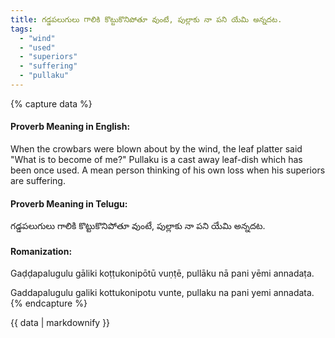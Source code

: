 ```yaml
---
title: గడ్డపలుగులు గాలికి కొట్టుకొనిపోతూ వుంటే, పుల్లాకు నా పని యేమి అన్నదట.
tags:
  - "wind"
  - "used"
  - "superiors"
  - "suffering"
  - "pullaku"
---
```


{% capture data %}
#### Proverb Meaning in English:
When the crowbars were blown about by the wind, the leaf platter said "What is to become of me?"
Pullaku is a cast away leaf-dish which has been once used.
A mean person thinking of his own loss when his superiors are suffering.

#### Proverb Meaning in Telugu:
గడ్డపలుగులు గాలికి కొట్టుకొనిపోతూ వుంటే, పుల్లాకు నా పని యేమి అన్నదట.

#### Romanization:
Gaḍḍapalugulu gāliki koṭṭukonipōtū vuṇṭē, pullāku nā pani yēmi annadaṭa.

Gaddapalugulu galiki kottukonipotu vunte, pullaku na pani yemi annadata.
{% endcapture %}

{{ data | markdownify }}

